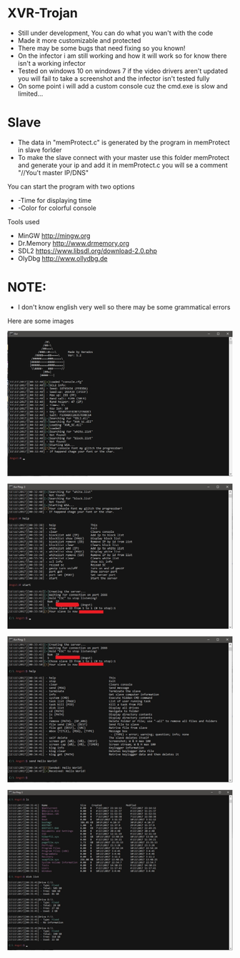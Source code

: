 # XVR-Trojan
 - Still under development, You can do what you wan't with the code
 - Made it more customizable and protected
 - There may be some bugs that need fixing so you known!
 - On the infector i am still working and how it will work so for know there isn't a working infector
 - Tested on windows 10 on windows 7 if the video drivers aren't updated you will fail to take a screenshot and the infector isn't tested fully
 - On some point i will add a custom console cuz the cmd.exe is slow and limited...
 
# Slave
 - The data in "memProtect.c" is generated by the program in memProtect in slave forlder
 - To make the slave connect with your master use this folder memProtect and generate your ip and add it in memProtect.c you will se a comment "//You't master IP/DNS"

You can start the program with two options
 - -Time for displaying time
 - -Color for colorful console

Tools used
 - MinGW http://mingw.org
 - Dr.Memory http://www.drmemory.org
 - SDL2 https://www.libsdl.org/download-2.0.php
 - OlyDbg http://www.ollydbg.de
 
# NOTE:
 - I don't know english very well so there may be some grammatical errors

Here are some images

  ![Alt text](img1.jpg)

  ![Alt text](img2.jpg)
  
  ![Alt text](img3.jpg)
  
  ![Alt text](img4.jpg)
